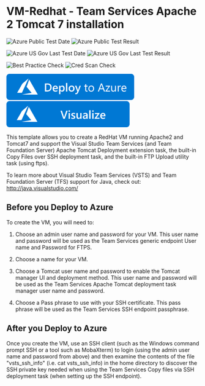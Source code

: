 # VM-Redhat - Team Services Apache 2 Tomcat 7 installation

![Azure Public Test Date](https://azurequickstartsservice.blob.core.windows.net/badges/vsts-tomcat-redhat-vm/PublicLastTestDate.svg)
![Azure Public Test Result](https://azurequickstartsservice.blob.core.windows.net/badges/vsts-tomcat-redhat-vm/PublicDeployment.svg)

![Azure US Gov Last Test Date](https://azurequickstartsservice.blob.core.windows.net/badges/vsts-tomcat-redhat-vm/FairfaxLastTestDate.svg)
![Azure US Gov Last Test Result](https://azurequickstartsservice.blob.core.windows.net/badges/vsts-tomcat-redhat-vm/FairfaxDeployment.svg)

![Best Practice Check](https://azurequickstartsservice.blob.core.windows.net/badges/vsts-tomcat-redhat-vm/BestPracticeResult.svg)
![Cred Scan Check](https://azurequickstartsservice.blob.core.windows.net/badges/vsts-tomcat-redhat-vm/CredScanResult.svg)

[![Deploy to Azure](https://raw.githubusercontent.com/Azure/azure-quickstart-templates/master/1-CONTRIBUTION-GUIDE/images/deploytoazure.svg?sanitize=true)](https://portal.azure.com/#create/Microsoft.Template/uri/https%3A%2F%2Fraw.githubusercontent.com%2FAzure%2Fazure-quickstart-templates%2Fmaster%2Fvsts-tomcat-redhat-vm%2Fazuredeploy.json)
[![Visualize](https://raw.githubusercontent.com/Azure/azure-quickstart-templates/master/1-CONTRIBUTION-GUIDE/images/visualizebutton.svg?sanitize=true)](http://armviz.io/#/?load=https%3A%2F%2Fraw.githubusercontent.com%2FAzure%2Fazure-quickstart-templates%2Fmaster%vsts-tomcat-redhat-vm%2Fazuredeploy.json)

This template allows you to create a RedHat VM running Apache2 and Tomcat7 and
support the Visual Studio Team Services (and Team Foundation Server) Apache
Tomcat Deployment extension task, the built-in Copy Files over SSH deployment
task, and the built-in FTP Upload utility task (using ftps).

To learn more about Visual Studio Team Services (VSTS) and Team Foundation
Server (TFS) support for Java, check out: http://java.visualstudio.com/

## Before you Deploy to Azure

To create the VM, you will need to:

1. Choose an admin user name and password for your VM. This user name and
   password will be used as the Team Services generic endpoint User name and
   Password for FTPS.

2. Choose a name for your VM.

3. Choose a Tomcat user name and password to enable the Tomcat manager UI and
   deployment method. This user name and password will be used as the Team
   Services Apache Tomcat deployment task manager user name and password.

4. Choose a Pass phrase to use with your SSH certificate. This pass phrase will
   be used as the Team Services SSH endpoint passphrase.

## After you Deploy to Azure

Once you create the VM, use an SSH client (such as the Windows command prompt
SSH or a tool such as MobaXterm) to login (using the admin user name and
password from above) and then examine the contents of the file "vsts_ssh_info"
(i.e. cat vsts_ssh_info) in the home directory to discover the SSH private key
needed when using the Team Services Copy files via SSH deployment task (when
setting up the SSH endpoint).
